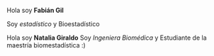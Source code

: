 Hola soy **Fabián Gil**







Soy *estadístico* y Bioestadístico







Hola soy **Natalia Giraldo**
Soy *Ingeniera Biomédica* y Estudiante de la maestría biomestadística :)
